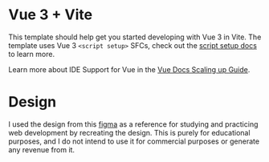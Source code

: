 # Vue 3 + Vite

This template should help get you started developing with Vue 3 in Vite. The template uses Vue 3 `<script setup>` SFCs, check out the [script setup docs](https://v3.vuejs.org/api/sfc-script-setup.html#sfc-script-setup) to learn more.

Learn more about IDE Support for Vue in the [Vue Docs Scaling up Guide](https://vuejs.org/guide/scaling-up/tooling.html#ide-support).

# Design

I used the design from this [figma](<https://www.figma.com/design/tIrjV1AwtqYqNrE2RkbMQY/Acenda---Homepage-of-a-booking-website-(Community)?node-id=0-1&p=f&t=j3CPbLBmUm4rcaVN-0>)
as a reference for studying and practicing web development by recreating the design. This is purely for educational purposes, and I do not intend to use it for commercial purposes or generate any revenue from it.
